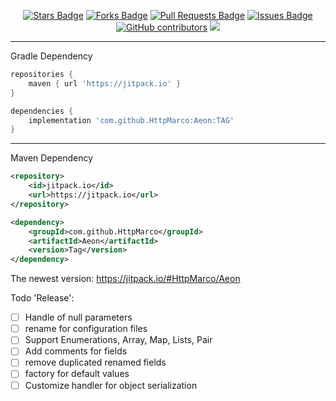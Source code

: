 <!--suppress HtmlDeprecatedAttribute -->
<div align="center">

<a href="https://github.com/HttpMarco/Aeon"><img src="https://img.shields.io/github/stars/HttpMarco/Aeon?color=10c298" alt="Stars Badge"/></a>
<a href="https://github.com/HttpMarco/Aeon"><img src="https://img.shields.io/github/forks/HttpMarco/Aeon?color=10c298" alt="Forks Badge"/></a>
<a href="https://github.com/HttpMarco/Aeon"><img src="https://img.shields.io/github/issues-pr/HttpMarco/Aeon?color=10c298" alt="Pull Requests Badge"/></a>
<a href="https://github.com/HttpMarco/Aeon"><img src="https://img.shields.io/github/issues/HttpMarco/Aeon?color=10c298" alt="Issues Badge"/></a>
<a href="https://github.com/HttpMarco/Aeon"><img alt="GitHub contributors" src="https://img.shields.io/github/contributors/HttpMarco/Aeon?color=10c298"></a>
[![](https://jitpack.io/v/HttpMarco/Aeon.svg)](https://jitpack.io/#HttpMarco/Aeon)
</div>

****

Gradle Dependency

````groovy
repositories {
    maven { url 'https://jitpack.io' }
}

dependencies {
    implementation 'com.github.HttpMarco:Aeon:TAG'
}
````

****

Maven Dependency
````xml
<repository>
    <id>jitpack.io</id>
    <url>https://jitpack.io</url>
</repository>
````
````xml
<dependency>
    <groupId>com.github.HttpMarco</groupId>
    <artifactId>Aeon</artifactId>
    <version>Tag</version>
</dependency>
````

The newest version: https://jitpack.io/#HttpMarco/Aeon


Todo 'Release': 
- [ ] Handle of null parameters
- [ ] rename for configuration files
- [ ] Support Enumerations, Array, Map, Lists, Pair
- [ ] Add comments for fields
- [ ] remove duplicated renamed fields
- [ ] factory for default values
- [ ] Customize handler for object serialization
